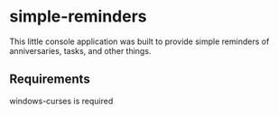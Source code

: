 # simple-reminders

This little console application was built to provide simple reminders of
anniversaries, tasks, and other things.

## Requirements

windows-curses is required
